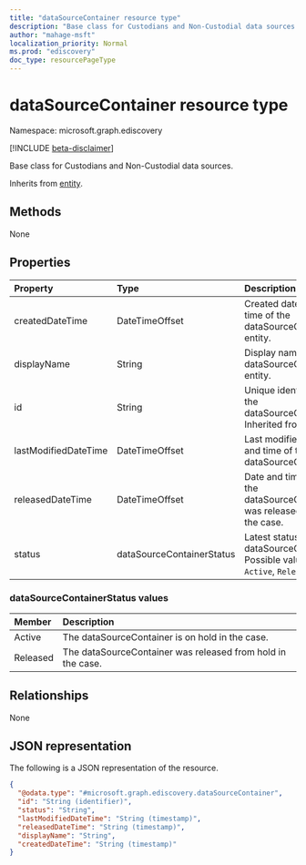 ```yaml
---
title: "dataSourceContainer resource type"
description: "Base class for Custodians and Non-Custodial data sources."
author: "mahage-msft"
localization_priority: Normal
ms.prod: "ediscovery"
doc_type: resourcePageType
---
```


# dataSourceContainer resource type

Namespace: microsoft.graph.ediscovery

[!INCLUDE [beta-disclaimer](../../includes/beta-disclaimer.md)]

Base class for Custodians and Non-Custodial data sources.

Inherits from [entity](../resources/entity.md).

## Methods

None

## Properties

|Property|Type|Description|
|:---|:---|:---|
|createdDateTime|DateTimeOffset|Created date and time of the dataSourceContainer entity.|
|displayName|String|Display name of the dataSourceContainer entity.|
|id|String|Unique identifier of the dataSourceContainer. Inherited from [entity](../resources/ediscovery-entity.md)|
|lastModifiedDateTime|DateTimeOffset|Last modified date and time of the dataSourceContainer.|
|releasedDateTime|DateTimeOffset|Date and time that the dataSourceContainer was released from the case.|
|status|dataSourceContainerStatus|Latest status of the dataSourceContainer. Possible values are: `Active`, `Released`.|

### dataSourceContainerStatus values

|Member|Description|
|:---|:---|
|Active|The dataSourceContainer is on hold in the case.|
|Released|The dataSourceContainer was released from hold in the case.|

## Relationships

None

## JSON representation

The following is a JSON representation of the resource.
<!-- {
  "blockType": "resource",
  "keyProperty": "id",
  "@odata.type": "microsoft.graph.ediscovery.dataSourceContainer",
  "baseType": "microsoft.graph.entity",
  "openType": false
}
-->

``` json
{
  "@odata.type": "#microsoft.graph.ediscovery.dataSourceContainer",
  "id": "String (identifier)",
  "status": "String",
  "lastModifiedDateTime": "String (timestamp)",
  "releasedDateTime": "String (timestamp)",
  "displayName": "String",
  "createdDateTime": "String (timestamp)"
}
```
